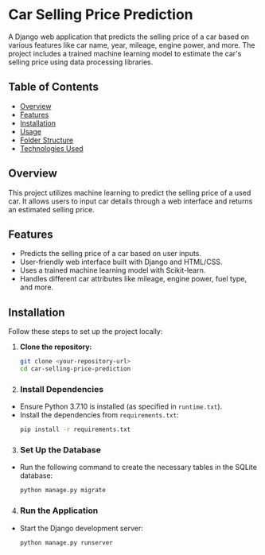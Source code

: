 # Car Selling Price Prediction

A Django web application that predicts the selling price of a car based on various features like car name, year, mileage, engine power, and more. The project includes a trained machine learning model to estimate the car's selling price using data processing libraries.

## Table of Contents

- [Overview](#overview)
- [Features](#features)
- [Installation](#installation)
- [Usage](#usage)
- [Folder Structure](#folder-structure)
- [Technologies Used](#technologies-used)


## Overview

This project utilizes machine learning to predict the selling price of a used car. It allows users to input car details through a web interface and returns an estimated selling price.

## Features

- Predicts the selling price of a car based on user inputs.
- User-friendly web interface built with Django and HTML/CSS.
- Uses a trained machine learning model with Scikit-learn.
- Handles different car attributes like mileage, engine power, fuel type, and more.

## Installation

Follow these steps to set up the project locally:

1. **Clone the repository:**
   ```bash
   git clone <your-repository-url>
   cd car-selling-price-prediction
2. ### Install Dependencies
- Ensure Python 3.7.10 is installed (as specified in `runtime.txt`).
- Install the dependencies from `requirements.txt`:
  ```bash
  pip install -r requirements.txt
3. ### Set Up the Database
- Run the following command to create the necessary tables in the SQLite database:
  ```bash
  python manage.py migrate
4. ### Run the Application
- Start the Django development server:
  ```bash
  python manage.py runserver


  
